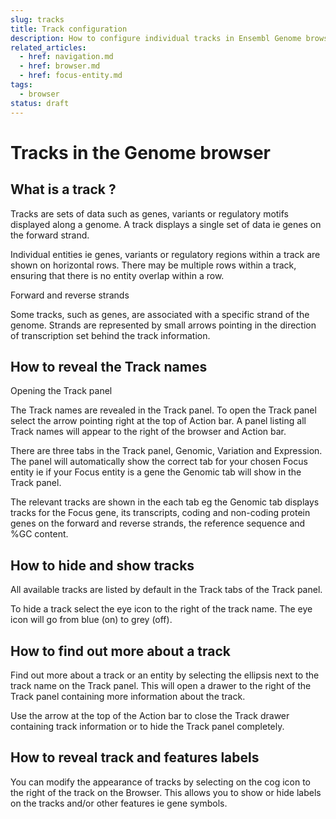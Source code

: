 ```yaml
---
slug: tracks
title: Track configuration
description: How to configure individual tracks in Ensembl Genome browser
related_articles:
  - href: navigation.md
  - href: browser.md
  - href: focus-entity.md
tags:
  - browser
status: draft
---
```


# Tracks in the Genome browser

## What is a track ? 

Tracks are sets of data such as genes, variants or regulatory motifs displayed along a genome. A track displays a single set of data ie genes on the forward strand.

Individual entities ie genes, variants or regulatory regions within a track are shown on horizontal rows. There may be multiple rows within a track, ensuring that there is no entity overlap within a row. 

Forward and reverse strands

Some tracks, such as genes, are associated with a specific strand of the genome. Strands are represented by small arrows pointing in the direction of transcription set behind the track information. 

## How to reveal the Track names

Opening the Track panel

The Track names are revealed in the Track panel. To open the Track panel select the arrow pointing right at the top of Action bar. A panel listing all Track names will appear to the right of the browser and Action bar. 

There are three tabs in the Track panel, Genomic, Variation and Expression. The panel will automatically show the correct tab for your chosen Focus entity ie if your Focus entity is a gene the Genomic tab will show in the Track panel.

The relevant tracks are shown in the each tab eg the Genomic tab displays tracks for the Focus gene, its transcripts, coding and non-coding protein genes on the forward and reverse strands, the reference sequence and %GC content.

## How to hide and show tracks

All available tracks are listed by default in the Track tabs of the Track panel.

To hide a track select the eye icon to the right of the track name. The eye icon will go from blue (on) to grey (off).

## How to find out more about a track 

Find out more about a track or an entity by selecting the ellipsis next to the track name on the Track panel. This will open a drawer to the right of the Track panel containing more information about the track.

Use the arrow at the top of the Action bar to close the Track drawer containing track information or to hide the Track panel completely.

## How to reveal track and features labels

You can modify the appearance of tracks by selecting on the cog icon to the right of the track on the Browser. This allows you to show or hide labels on the tracks and/or other features ie gene symbols.

